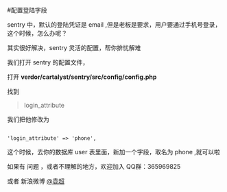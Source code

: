 #配置登陆字段

sentry 中，默认的登陆凭证是 email ,但是老板是要求，用户要通过手机号登录，这个时候，怎么办呢？

其实很好解决，sentry 灵活的配置，帮你排忧解难

我们打开 sentry 的配置文件，

打开 **verdor/cartalyst/sentry/src/config/config.php**

找到  

>login_attribute

我们把他修改为

```

'login_attribute' => 'phone',

```

这个时候，去你的数据库 user 表里面，新加一个字段，取名为 phone ,就可以啦

如果有 问题 ，或者不理解的地方，欢迎加入 QQ群：365969825 

或者 新浪微博 [@袁超](http://www.weibo.com/28ex)
